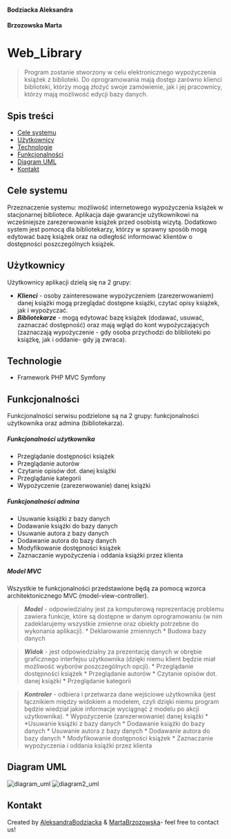 #### Bodziacka Aleksandra
#### Brzozowska Marta
#
#
# Web_Library
> Program zostanie stworzony w celu elektronicznego wypożyczenia książek z biblioteki.
Do oprogramowania mają dostęp zarówno klienci biblioteki, którzy mogą złożyć swoje zamówienie, jak i jej pracownicy, którzy mają możliwość edycji bazy danych.

## Spis treści
* [Cele systemu](#cele-sytemu)
* [Użytkownicy](#uzytkownicy)
* [Technologie](#technologie)
* [Funkcjonalności](#funkcjonalności)
* [Diagram UML](#diagram-uml)
* [Kontakt](#kontakt)

## Cele systemu
Przeznaczenie systemu: możliwość internetowego wypożyczenia książek w stacjonarnej bibliotece. Aplikacja daje gwarancje użytkownikowi na wcześniejsze zarezerwowanie książek przed osobistą wizytą.
Dodatkowo system jest pomocą dla bibliotekarzy, którzy w sprawny sposób mogą edytować bazę książek oraz na odległość informować klientów o dostępności poszczególnych książek.

## Użytkownicy
Użytkownicy aplikacji dzielą się na 2 grupy:
* ***Klienci*** - osoby zainteresowane wypożyczeniem (zarezerwowaniem) danej książki mogą przeglądać dostępne książki, czytać opisy książek, jak i wypożyczać.
* ***Bibliotekarze*** - mogą edytować bazę książek (dodawać, usuwać, zaznaczać dostępność) oraz mają wgląd do kont wypożyczających (zaznaczają wypożyczenie - gdy osoba przychodzi do bliblioteki po książkę, jak i oddanie- gdy ją zwraca).

## Technologie
* Framework PHP MVC Symfony

## Funkcjonalności
Funkcjonalności serwisu podzielone są na 2 grupy: funkcjonalności użytkownika oraz admina (bibliotekarza).
##### Funkcjonalności użytkownika
* Przeglądanie dostępności książek
* Przeglądanie autorów 
* Czytanie opisów dot. danej książki
* Przeglądanie kategorii
* Wypożyczenie (zarezerwowanie) danej książki

##### Funkcjonalności admina
* Usuwanie książki z bazy danych
* Dodawanie książki do bazy danych
* Usuwanie autora z bazy danych
* Dodawanie autora do bazy danych
* Modyfikowanie dostępności książek
* Zaznaczanie wypożyczenia i oddania książki przez klienta

##### Model MVC
Wszystkie te funkcjonalności przedstawione będą za pomocą wzorca architektonicznego MVC (model-view-controller).
> ***Model*** -  odpowiedzialny jest za komputerową reprezentację problemu zawiera funkcje, które są dostępne w danym oprogramowaniu (w nim zadeklarujemy wszystkie zmienne oraz obiekty potrzebne do wykonania aplikacji).
    * Deklarowanie zmiennych
    * Budowa bazy danych
    
>***Widok*** - jest odpowiedzialny za prezentację danych w obrębie graficznego interfejsu użytkownika (dzięki niemu klient     będzie miał możliwość wyborów poszczególnych opcji).
    * Przeglądanie dostępności książek
    * Przeglądanie autorów 
    * Czytanie opisów dot. danej książki
    * Przeglądanie kategorii

>***Kontroler*** - odbiera i przetwarza dane wejściowe użytkownika (jest łącznikiem między widokiem a modelem, czyli dzięki     niemu program będzie wiedział jakie informacje wyciągnąć z modelu po akcji użytkownika).
    * Wypożyczenie (zarezerwowanie) danej książki
    * *Usuwanie książki z bazy danych
    * Dodawanie książki do bazy danych
    * Usuwanie autora z bazy danych
    * Dodawanie autora do bazy danych
    * Modyfikowanie dostępności książek
    * Zaznaczanie wypożyczenia i oddania książki przez klienta
## Diagram UML
![diagram_uml](./img/uml.png)
![diagram2_uml](./img/uml2.png)

## Kontakt
Created by [AleksandraBodziacka](olabodziacka.op.pl) & [MartaBrzozowska](marta_brzozowska@icloud.com)- feel free to contact us!
